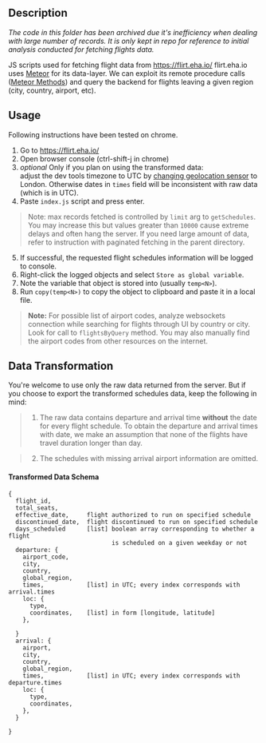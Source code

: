## Description

*The code in this folder has been archived due it's inefficiency when dealing with large number of records. It is only kept in repo for reference to initial analysis conducted for fetching flights data.*

JS scripts used for fetching flight data from <https://flirt.eha.io/>
flirt.eha.io uses [Meteor](https://www.meteor.com/) for its data-layer. We can exploit its remote procedure calls ([Meteor Methods](https://guide.meteor.com/methods.html)) and query the backend for flights leaving a given region (city, country, airport, etc).

## Usage
Following instructions have been tested on chrome.
 1. Go to <https://flirt.eha.io/>
 2. Open browser console (ctrl-shift-j in chrome)
 3. *optional* Only if you plan on using the transformed data:  
    adjust the dev tools timezone to UTC by [changing geolocation sensor](https://stackoverflow.com/a/60008052/4652082) to London. Otherwise dates in `times` field will be inconsistent with raw data (which is in UTC).
 4. Paste `index.js` script and press enter.

> Note: max records fetched is controlled by `limit` arg to `getSchedules`. You may increase this but values greater than `10000` cause extreme delays and often hang the server. If you need large amount of data, refer to instruction with paginated fetching in the parent directory.

 5. If successful, the requested flight schedules information will be logged to console.
 6. Right-click the logged objects and select `Store as global variable`.
 7. Note the variable that object is stored into (usually `temp<N>`).
 8. Run `copy(temp<N>)` to copy the object to clipboard and paste it in a local file.

 > **Note:** For possible list of airport codes, analyze websockets connection while searching for flights through UI by country or city. Look for call to `flightsByQuery` method. You may also manually find the airport codes from other resources on the internet.

## Data Transformation

You're welcome to use only the raw data returned from the server. But if you choose to export the transformed schedules data, keep the following in mind:

> 1. The raw data contains departure and arrival time **without** the date for every flight schedule. To obtain the departure and arrival times with date, we make an assumption that none of the flights have travel duration longer than day.

> 2. The schedules with missing arrival airport information are omitted.

#### Transformed Data Schema

```console
{
  flight_id,
  total_seats,
  effective_date,     flight authorized to run on specified schedule
  discontinued_date,  flight discontinued to run on specified schedule
  days_scheduled      [list] boolean array corresponding to whether a flight
                             is scheduled on a given weekday or not
  departure: {
    airport_code,
    city,
    country,
    global_region,
    times,            [list] in UTC; every index corresponds with arrival.times
    loc: {
      type,
      coordinates,    [list] in form [longitude, latitude]
    },

  }
  arrival: {
    airport,
    city,
    country,
    global_region,
    times,            [list] in UTC; every index corresponds with departure.times
    loc: {
      type,
      coordinates,
    },
  }

}
```
